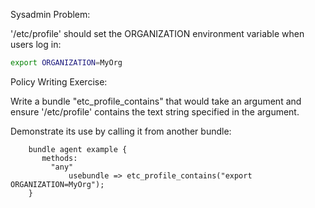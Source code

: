 Sysadmin Problem:

'/etc/profile' should set the ORGANIZATION environment variable when users log in:

```bash
export ORGANIZATION=MyOrg
```

Policy Writing Exercise:

Write a bundle "etc_profile_contains" that would take an argument and ensure '/etc/profile' contains the text string specified in the argument.

Demonstrate its use by calling it from another bundle:

```cfengine3
    bundle agent example {
       methods:
         "any"
             usebundle => etc_profile_contains("export ORGANIZATION=MyOrg");
    }
```
